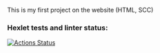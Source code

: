 This is my first project on the website (HTML, SCC)

### Hexlet tests and linter status:
[![Actions Status](https://github.com/MaishevK/layout-designer-project-58/workflows/hexlet-check/badge.svg)](https://github.com/MaishevK/layout-designer-project-58/actions)
